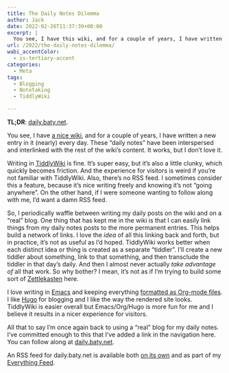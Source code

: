```yaml
---
title: The Daily Notes Dilemma
author: Jack
date: 2022-02-26T11:37:39+00:00
excerpt: |
  You see, I have this wiki, and for a couple of years, I have written a new entry in it (nearly) every day. These "daily notes" have been interspersed and interlinked with the rest of the wiki's content. It works, but I don't love it.
url: /2022/the-daily-notes-dilemma/
wabi_accentColor:
  - is-tertiary-accent
categories:
  - Meta
tags:
  - Blogging
  - Notetaking
  - TiddlyWiki

---
```

**TL;DR**: [daily.baty.net][1].

You see, I have [a nice wiki][2], and for a couple of years, I have written a new entry in it (nearly) every day. These &#8220;daily notes&#8221; have been interspersed and interlinked with the rest of the wiki&#8217;s content. It works, but I don&#8217;t love it.

Writing in [TiddlyWiki][3] is fine. It&#8217;s super easy, but it&#8217;s also a little clunky, which quickly becomes friction. And the experience for visitors is weird if you&#8217;re not familiar with TiddlyWiki. Also, there&#8217;s no RSS feed. I sometimes consider this a feature, because it&#8217;s nice writing freely and knowing it&#8217;s not &#8220;going anywhere&#8221;. On the other hand, if I were someone wanting to follow along with me, I&#8217;d want a damn RSS feed.

So, I periodically waffle between writing my daily posts on the wiki and on a &#8220;real&#8221; blog. One thing that has kept me in the wiki is that I can easily link things from my daily notes posts to the more permanent entries. This helps build a network of links. I love the _idea_ of all this linking back and forth, but in practice, it&#8217;s not as useful as I&#8217;d hoped. TiddlyWiki works better when each distinct idea or thing is created as a separate &#8220;tiddler&#8221;. I&#8217;ll create a new tiddler about something, link to that something, and then transclude the tiddler in that day&#8217;s daily. And then I almost never actually _take advantage of_ all that work. So why bother? I mean, it&#8217;s not as if I&#8217;m trying to build some sort of [Zettlekasten][4] here.

I love writing in [Emacs][5] and keeping everything [formatted as Org-mode files][6]. I like [Hugo][7] for blogging and I like the way the rendered site looks. TiddlyWiki is easier overall but Emacs/Org/Hugo is more fun for me and I believe it results in a nicer experience for visitors.

All that to say I&#8217;m once again back to using a &#8220;real&#8221; blog for my daily notes. I&#8217;ve committed enough to this that I&#8217;ve added a link in the navigation here. You can follow along at [daily.baty.net][1]. 

An RSS feed for daily.baty.net is available both [on its own][8] and as part of my [Everything Feed][9].

 [1]: https://daily.baty.net
 [2]: https://rl.baty.net
 [3]: https://tiddlywiki.com
 [4]: https://en.wikipedia.org/wiki/Zettelkasten
 [5]: https://www.gnu.org/software/emacs/
 [6]: https://ox-hugo.scripter.co
 [7]: https://gohugo.io
 [8]: https://daily.baty.net/index.xml
 [9]: https://baty.net/everything